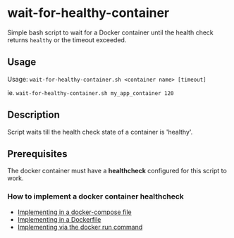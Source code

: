 # wait-for-healthy-container
Simple bash script to wait for a Docker container until the health check returns `healthy` or the timeout exceeded.

## Usage

Usage: `wait-for-healthy-container.sh <container name> [timeout]`

ie. `wait-for-healthy-container.sh my_app_container 120`

## Description

Script waits till the health check state of a container is 'healthy'. 

## Prerequisites

The docker container must have a **healthcheck** configured for this script to work.

### How to implement a docker container healthcheck

- [Implementing in a docker-compose file](https://docs.docker.com/compose/compose-file/compose-file-v3/#healthcheck)
- [Implementing in a Dockerfile](https://docs.docker.com/engine/reference/builder/#healthcheck)
- [Implementing via the docker run command](https://docs.docker.com/engine/reference/run/#healthcheck)
